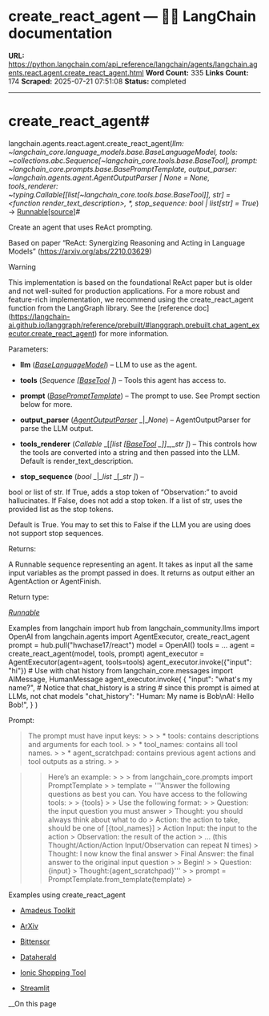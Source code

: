 # create_react_agent — 🦜🔗 LangChain  documentation

**URL:** https://python.langchain.com/api_reference/langchain/agents/langchain.agents.react.agent.create_react_agent.html
**Word Count:** 335
**Links Count:** 174
**Scraped:** 2025-07-21 07:51:08
**Status:** completed

---

# create\_react\_agent\#

langchain.agents.react.agent.create\_react\_agent\(_llm: ~langchain\_core.language\_models.base.BaseLanguageModel, tools: ~collections.abc.Sequence\[~langchain\_core.tools.base.BaseTool\], prompt: ~langchain\_core.prompts.base.BasePromptTemplate, output\_parser: ~langchain.agents.agent.AgentOutputParser | None = None, tools\_renderer: ~typing.Callable\[\[list\[~langchain\_core.tools.base.BaseTool\]\], str\] = <function render\_text\_description>, \*, stop\_sequence: bool | list\[str\] = True_\) → [Runnable](https://python.langchain.com/api_reference/core/runnables/langchain_core.runnables.base.Runnable.html#langchain_core.runnables.base.Runnable "langchain_core.runnables.base.Runnable")[\[source\]](https://python.langchain.com/api_reference/_modules/langchain/agents/react/agent.html#create_react_agent)\#     

Create an agent that uses ReAct prompting.

Based on paper “ReAct: Synergizing Reasoning and Acting in Language Models” \(<https://arxiv.org/abs/2210.03629>\)

Warning

This implementation is based on the foundational ReAct paper but is older and not well-suited for production applications. For a more robust and feature-rich implementation, we recommend using the create\_react\_agent function from the LangGraph library. See the \[reference doc\]\(<https://langchain-ai.github.io/langgraph/reference/prebuilt/#langgraph.prebuilt.chat_agent_executor.create_react_agent>\) for more information.

Parameters:     

  * **llm** \([_BaseLanguageModel_](https://python.langchain.com/api_reference/core/language_models/langchain_core.language_models.base.BaseLanguageModel.html#langchain_core.language_models.base.BaseLanguageModel "langchain_core.language_models.base.BaseLanguageModel")\) – LLM to use as the agent.

  * **tools** \(_Sequence_ _\[_[_BaseTool_](https://python.langchain.com/api_reference/core/tools/langchain_core.tools.base.BaseTool.html#langchain_core.tools.base.BaseTool "langchain_core.tools.base.BaseTool") _\]_\) – Tools this agent has access to.

  * **prompt** \([_BasePromptTemplate_](https://python.langchain.com/api_reference/core/prompts/langchain_core.prompts.base.BasePromptTemplate.html#langchain_core.prompts.base.BasePromptTemplate "langchain_core.prompts.base.BasePromptTemplate")\) – The prompt to use. See Prompt section below for more.

  * **output\_parser** \([_AgentOutputParser_](https://python.langchain.com/api_reference/langchain/agents/langchain.agents.agent.AgentOutputParser.html#langchain.agents.agent.AgentOutputParser "langchain.agents.agent.AgentOutputParser") _|__None_\) – AgentOutputParser for parse the LLM output.

  * **tools\_renderer** \(_Callable_ _\[__\[__list_ _\[_[_BaseTool_](https://python.langchain.com/api_reference/core/tools/langchain_core.tools.base.BaseTool.html#langchain_core.tools.base.BaseTool "langchain_core.tools.base.BaseTool") _\]__\]__,__str_ _\]_\) – This controls how the tools are converted into a string and then passed into the LLM. Default is render\_text\_description.

  * **stop\_sequence** \(_bool_ _|__list_ _\[__str_ _\]_\) – 

bool or list of str. If True, adds a stop token of “Observation:” to avoid hallucinates. If False, does not add a stop token. If a list of str, uses the provided list as the stop tokens.

Default is True. You may to set this to False if the LLM you are using does not support stop sequences.

Returns:     

A Runnable sequence representing an agent. It takes as input all the same input variables as the prompt passed in does. It returns as output either an AgentAction or AgentFinish.

Return type:     

[_Runnable_](https://python.langchain.com/api_reference/core/runnables/langchain_core.runnables.base.Runnable.html#langchain_core.runnables.base.Runnable "langchain_core.runnables.base.Runnable")

Examples               from langchain import hub     from langchain_community.llms import OpenAI     from langchain.agents import AgentExecutor, create_react_agent          prompt = hub.pull("hwchase17/react")     model = OpenAI()     tools = ...          agent = create_react_agent(model, tools, prompt)     agent_executor = AgentExecutor(agent=agent, tools=tools)          agent_executor.invoke({"input": "hi"})          # Use with chat history     from langchain_core.messages import AIMessage, HumanMessage     agent_executor.invoke(         {             "input": "what's my name?",             # Notice that chat_history is a string             # since this prompt is aimed at LLMs, not chat models             "chat_history": "Human: My name is Bob\nAI: Hello Bob!",         }     )     

Prompt:

> The prompt must have input keys: >      >  >   * tools: contains descriptions and arguments for each tool. >  >   * tool\_names: contains all tool names. >  >   * agent\_scratchpad: contains previous agent actions and tool outputs as a string. >  > 

>  > Here’s an example: >      >      >     from langchain_core.prompts import PromptTemplate >      >     template = '''Answer the following questions as best you can. You have access to the following tools: >      >     {tools} >      >     Use the following format: >      >     Question: the input question you must answer >     Thought: you should always think about what to do >     Action: the action to take, should be one of [{tool_names}] >     Action Input: the input to the action >     Observation: the result of the action >     ... (this Thought/Action/Action Input/Observation can repeat N times) >     Thought: I now know the final answer >     Final Answer: the final answer to the original input question >      >     Begin! >      >     Question: {input} >     Thought:{agent_scratchpad}''' >      >     prompt = PromptTemplate.from_template(template) >     

Examples using create\_react\_agent

  * [Amadeus Toolkit](https://python.langchain.com/docs/integrations/tools/amadeus/)

  * [ArXiv](https://python.langchain.com/docs/integrations/tools/arxiv/)

  * [Bittensor](https://python.langchain.com/docs/integrations/llms/bittensor/)

  * [Dataherald](https://python.langchain.com/docs/integrations/providers/dataherald/)

  * [Ionic Shopping Tool](https://python.langchain.com/docs/integrations/tools/ionic_shopping/)

  * [Streamlit](https://python.langchain.com/docs/integrations/callbacks/streamlit/)

__On this page